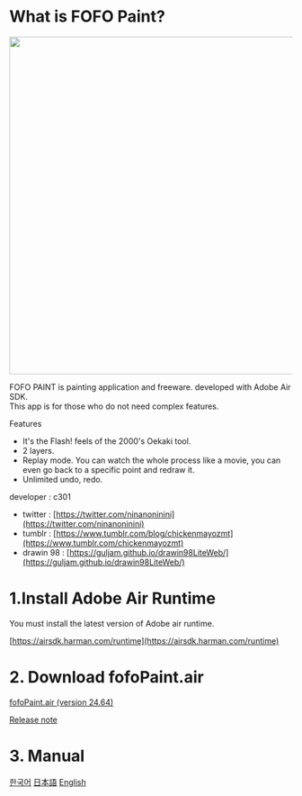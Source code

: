 
# What is FOFO Paint?

<img src="https://github.com/guljam/2020FlashPaint/assets/15816034/1cd00303-a9ba-495a-8fc4-0beec505752b" width="600">

FOFO PAINT is painting application and freeware. developed with Adobe Air SDK.<br>
This app is for those who do not need complex features.

Features
- It's the Flash! feels of the 2000's Oekaki tool.
- 2 layers.
- Replay mode. You can watch the whole process like a movie, you can even go back to a specific point and redraw it.
- Unlimited undo, redo.

developer : c301
- twitter : [https://twitter.com/ninanoninini](https://twitter.com/ninanoninini)
- tumblr : [https://www.tumblr.com/blog/chickenmayozmt](https://www.tumblr.com/chickenmayozmt)
- drawin 98 : [https://guljam.github.io/drawin98LiteWeb/](https://guljam.github.io/drawin98LiteWeb/)

# 1.Install Adobe Air Runtime
You must install the latest version of Adobe air runtime.

[https://airsdk.harman.com/runtime](https://airsdk.harman.com/runtime)

# 2. Download fofoPaint.air
  [fofoPaint.air (version 24.64)](https://github.com/guljam/2020FlashPaint/releases/download/update2/fofoPaint.air)

  [Release note](https://raw.githubusercontent.com/guljam/2020FlashPaint/master/releasenote.txt)

# 3. Manual
  [한국어](https://github.com/guljam/2020FlashPaint/wiki/FOFO-Paint-%EC%84%A4%EB%AA%85%EC%84%9C)
  [日本語](https://github.com/guljam/2020FlashPaint/wiki/FOFO-Paint-%E3%83%9E%E3%83%8B%E3%83%A5%E3%82%A2%E3%83%AB)
  [English](https://github.com/guljam/2020FlashPaint/wiki/FOFO-Paint-manual)


